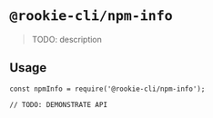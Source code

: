 # `@rookie-cli/npm-info`

> TODO: description

## Usage

```
const npmInfo = require('@rookie-cli/npm-info');

// TODO: DEMONSTRATE API
```

